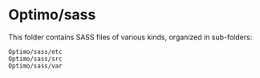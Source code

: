 # Optimo/sass

This folder contains SASS files of various kinds, organized in sub-folders:

    Optimo/sass/etc
    Optimo/sass/src
    Optimo/sass/var
